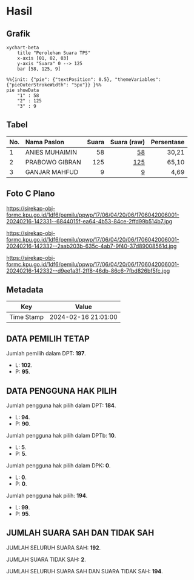 # Hasil

## Grafik

```mermaid
xychart-beta
    title "Perolehan Suara TPS"
    x-axis [01, 02, 03]
    y-axis "Suara" 0 --> 125
    bar [58, 125, 9]
```

```mermaid
%%{init: {"pie": {"textPosition": 0.5}, "themeVariables": {"pieOuterStrokeWidth": "5px"}} }%%
pie showData
    "1" : 58
    "2" : 125
    "3" : 9
```

## Tabel

| No. | Nama Paslon    | Suara | Suara (raw) | Persentase |
|:--- |:-------------- | -----:| -----------:| ----------:|
| 1   | ANIES MUHAIMIN | 58    | [58][p-1]   | 30,21      |
| 2   | PRABOWO GIBRAN | 125   | [125][p-2]  | 65,10      |
| 3   | GANJAR MAHFUD  | 9     | [9][p-3]    | 4,69       |


[p-1]: https://github.com/gigit-pemilu/pemilu-2024-17-bengkulu/blob/main/pilpres/hitung-suara/sub/17-bengkulu/sub/06-muko-muko/sub/04-pondok-suguh/sub/2006-air-berau/sub/001-tps/sub/paslon-1.txt
[p-2]: https://github.com/gigit-pemilu/pemilu-2024-17-bengkulu/blob/main/pilpres/hitung-suara/sub/17-bengkulu/sub/06-muko-muko/sub/04-pondok-suguh/sub/2006-air-berau/sub/001-tps/sub/paslon-2.txt
[p-3]: https://github.com/gigit-pemilu/pemilu-2024-17-bengkulu/blob/main/pilpres/hitung-suara/sub/17-bengkulu/sub/06-muko-muko/sub/04-pondok-suguh/sub/2006-air-berau/sub/001-tps/sub/paslon-3.txt

## Foto C Plano

https://sirekap-obj-formc.kpu.go.id/1df6/pemilu/ppwp/17/06/04/20/06/1706042006001-20240216-142331--6844015f-ea64-4b53-84ce-2ffd99b514b7.jpg

https://sirekap-obj-formc.kpu.go.id/1df6/pemilu/ppwp/17/06/04/20/06/1706042006001-20240216-142332--2aab203b-635c-4ab7-9f40-37d89008561d.jpg

https://sirekap-obj-formc.kpu.go.id/1df6/pemilu/ppwp/17/06/04/20/06/1706042006001-20240216-142332--d9ee1a3f-2ff8-46db-86c6-7fbd826bf5fc.jpg


## Metadata

| Key        | Value               |
| ---------- | ------------------- |
| Time Stamp | 2024-02-16 21:01:00 |


## DATA PEMILIH TETAP

Jumlah pemilih dalam DPT: **197**.
 * L: **102**.
 * P: **95**.

## DATA PENGGUNA HAK PILIH

Jumlah pengguna hak pilih dalam DPT: **184**.
 * L: **94**.
 * P: **90**.

Jumlah pengguna hak pilih dalam DPTb: **10**.
 * L: **5**.
 * P: **5**.

Jumlah pengguna hak pilih dalam DPK: **0**.
 * L: **0**.
 * P: **0**.

Jumlah pengguna hak pilih: **194**.
 * L: **99**.
 * P: **95**.

## JUMLAH SUARA SAH DAN TIDAK SAH

JUMLAH SELURUH SUARA SAH: **192**.

JUMLAH SUARA TIDAK SAH: **2**.

JUMLAH SELURUH SUARA SAH DAN SUARA TIDAK SAH: **194**.



